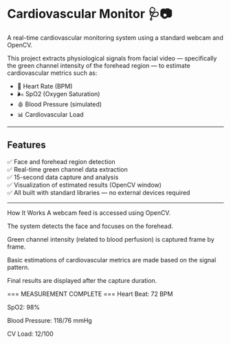# Cardiovascular Monitor 🩺📷

A real-time cardiovascular monitoring system using a standard webcam and OpenCV.

This project extracts physiological signals from facial video — specifically the green channel intensity of the forehead region — to estimate cardiovascular metrics such as:

- 💓 Heart Rate (BPM)  
- 🌬️ SpO2 (Oxygen Saturation)  
- 🩸 Blood Pressure (simulated)  
- 📊 Cardiovascular Load



---

## Features

✅ Face and forehead region detection  
✅ Real-time green channel data extraction  
✅ 15-second data capture and analysis  
✅ Visualization of estimated results (OpenCV window)  
✅ All built with standard libraries — no external devices required

---
How It Works
A webcam feed is accessed using OpenCV.

The system detects the face and focuses on the forehead.

Green channel intensity (related to blood perfusion) is captured frame by frame.

Basic estimations of cardiovascular metrics are made based on the signal pattern.

Final results are displayed after the capture duration.


=== MEASUREMENT COMPLETE ===
Heart Beat: 72 BPM

SpO2: 98%

Blood Pressure: 118/76 mmHg

CV Load: 12/100
